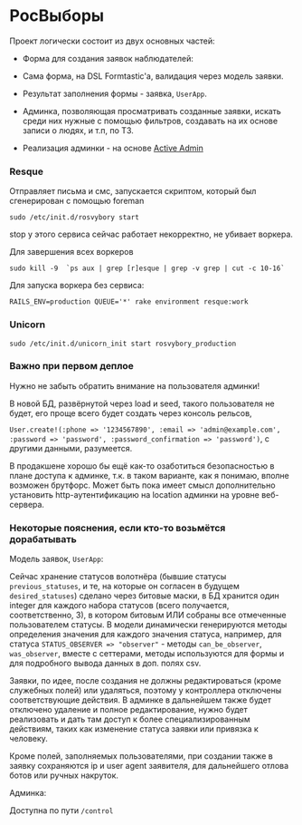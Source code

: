 # РосВыборы

Проект логически состоит из двух основных частей:

- Форма для создания заявок наблюдателей:

 - Сама форма, на DSL Formtastic'a, валидация через модель заявки.

 - Результат заполнения формы - заявка, `UserApp`.


- Админка, позволяющая просматривать созданные заявки, искать среди них нужные с помощью фильтров, создавать на их основе записи о людях, и т.п, по ТЗ.
 - Реализация админки - на основе [Active Admin](https://github.com/gregbell/active_admin/tree/rails4)

### Resque

Отправляет письма и смс, запускается скриптом, который был сгенерирован с помощью foreman

    sudo /etc/init.d/rosvybory start

stop у этого сервиса сейчас работает некорректно, не убивает воркера.

Для завершения всех воркеров
    
    sudo kill -9  `ps aux | grep [r]esque | grep -v grep | cut -c 10-16`

Для запуска воркера без сервиса:

    RAILS_ENV=production QUEUE='*' rake environment resque:work    

### Unicorn

    sudo /etc/init.d/unicorn_init start rosvybory_production


### Важно при первом деплое

Нужно не забыть обратить внимание на пользователя админки!

В новой БД, развёрнутой через load и seed, такого пользователя не будет, его проще всего будет создать через консоль рельсов,

`User.create!(:phone => '1234567890', :email => 'admin@example.com', :password => 'password', :password_confirmation => 'password')`, с другими данными, разумеется.

В продакшене хорошо бы ещё как-то озаботиться безопасностью в плане доступа к админке, т.к. в таком варианте, как я понимаю, вполне возможен брутфорс. Может быть пока имеет смысл дополнительно установить http-аутентификацию на location админки на уровне веб-сервера.


### Некоторые пояснения, если кто-то возьмётся дорабатывать

Модель заявок, `UserApp`:

Сейчас хранение статусов волотнёра (бывшие статусы `previous_statuses`, и те, на которые он согласен в будущем `desired_statuses`) сделано через битовые маски, в БД хранится один integer для каждого набора статусов (всего получается, соответственно, 3), в котором битовым ИЛИ собраны все отмеченные пользователем статусы. В модели динамически генерируются методы определения значения для каждого значения статуса, например, для статуса `STATUS_OBSERVER => "observer"` - методы `can_be_observer`, `was_observer`, вместе с сеттерами, методы используются для формы и для подробного вывода данных в доп. полях csv.

Заявки, по идее, после создания не должны редактироваться (кроме служебных полей) или удаляться, поэтому у контроллера отключены соответствующие действия. В админке в дальнейшем также будет отключено удаление и полное редактирование, нужно будет реализовать и дать там доступ к более специализированным действиям, таких как изменение статуса заявки или привязка к человеку.

Кроме полей, заполняемых пользователями, при создании также в заявку сохраняются ip и user agent заявителя, для дальнейшего отлова ботов или ручных накруток.

Админка:

Доступна по пути `/control`

